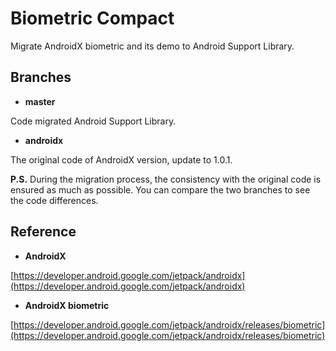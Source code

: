 # Biometric Compact

Migrate AndroidX biometric and its demo to Android Support Library.

## Branches

- **master**

Code migrated Android Support Library.

- **androidx**

The original code of AndroidX version, update to 1.0.1.

**P.S.** During the migration process, the consistency with the original code is ensured as much as possible. You can compare the two branches to see the code differences.

## Reference

- **AndroidX**

[https://developer.android.google.com/jetpack/androidx](https://developer.android.google.com/jetpack/androidx)

- **AndroidX biometric**

[https://developer.android.google.com/jetpack/androidx/releases/biometric](https://developer.android.google.com/jetpack/androidx/releases/biometric)


